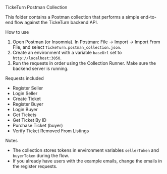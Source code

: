 TickeTurn Postman Collection

This folder contains a Postman collection that performs a simple end-to-end flow against the TickeTurn backend API.

How to use

1. Open Postman (or Insomnia). In Postman: File → Import → Import From File, and select `TickeTurn.postman_collection.json`.
2. Create an environment with a variable `baseUrl` set to `http://localhost:3050`.
3. Run the requests in order using the Collection Runner. Make sure the backend server is running.

Requests included

- Register Seller
- Login Seller
- Create Ticket
- Register Buyer
- Login Buyer
- Get Tickets
- Get Ticket By ID
- Purchase Ticket (buyer)
- Verify Ticket Removed From Listings

Notes

- The collection stores tokens in environment variables `sellerToken` and `buyerToken` during the flow.
- If you already have users with the example emails, change the emails in the register requests.
